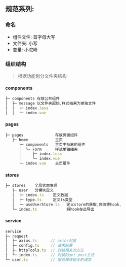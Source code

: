 ## 规范系列:
### 命名

- 组件文件: 首字母大写
- 文件夹: 小写
- 变量: 小驼峰

### 组织结构

> 根据功能划分文件夹结构
#### components

```js
├─ components 存放公共组件         
│  ├─ message 以文件夹起始,样式抽离为单独文件            
│  │  ├─ index.less        
│  │  └─ index.vue   
```

#### pages

```js
├─ pages              存放页面组件             
   ├─ home            主页     
      ├─ components   主页中抽离的组件     
      │  └─ Form      样式单独抽离     
      │     ├─ index.less  
      │     └─ index.vue   
      └─ index.vue    主页组件
```

#### stores

```js
├─ stores    全局状态管理              
   ├─ user   分模块定义             
   │  ├─ index.ts    定义数据       
   │  ├─ type.ts     定义ts类型      
   │  └─ useUserStore.ts   定义store的获取,修改等hook,
   └─ index.ts             将hook在此导出          
```

#### service

```js
service             
├─ request          
│  ├─ axios.ts      // axios封装
│  ├─ config.ts     // 请求配置
│  ├─ httpTools.ts  // 封装相关的方法
│  └─ index.ts      // 封装的get post方法
└─ user.ts          // 服务模块相关的请求
```

